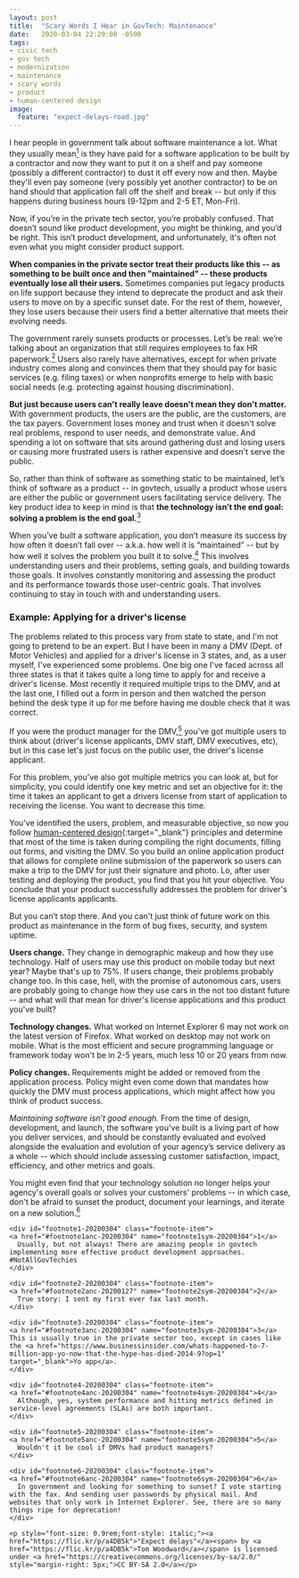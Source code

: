 ```yaml
---
layout: post
title:  "Scary Words I Hear in GovTech: Maintenance"
date:   2020-03-04 22:29:00 -0500
tags:
- civic tech
- gov tech
- modernization
- maintenance
- scary words
- product
- human-centered design
image:
  feature: "expect-delays-road.jpg"
---
```


I hear people in government talk about software maintenance a lot. What they usually mean<a href="#footnote1-20200304" class="body-footnote-link" name="footnote1anc-20200304"><sup>1</sup></a> is they have paid for a software application to be built by a contractor and now they want to put it on a shelf and pay someone (possibly a different contractor) to dust it off every now and then. Maybe they'll even pay someone (very possibly yet another contractor) to be on hand should that application fall off the shelf and break -- but only if this happens during business hours (9-12pm and 2-5 ET, Mon-Fri).

Now, if you’re in the private tech sector, you’re probably confused. That doesn’t sound like product development, you might be thinking, and you’d be right. This isn’t product development, and unfortunately, it's often not even what you might consider product support.

**When companies in the private sector treat their products like this -- as something to be built once and then "maintained" -- these products eventually lose all their users.** Sometimes companies put legacy products on life support because they intend to deprecate the product and ask their users to move on by a specific sunset date. For the rest of them, however, they lose users because their users find a better alternative that meets their evolving needs. 

The government rarely sunsets products or processes. Let’s be real: we’re talking about an organization that still requires employees to fax HR paperwork.<a href="#footnote2-20200304" class="body-footnote-link" name="footnote2anc-20200304"><sup>2</sup></a> Users also rarely have alternatives, except for when private industry comes along and convinces them that they should pay for basic services (e.g. filing taxes) or when nonprofits emerge to help with basic social needs (e.g. protecting against housing discrimination). 

**But just because users can't really leave doesn't mean they don't matter.** With government products, the users are the public, are the customers, are the tax payers. Government loses money and trust when it doesn't solve real problems, respond to user needs, and demonstrate value. And spending a lot on software that sits around gathering dust and losing users or causing more frustrated users is rather expensive and doesn't serve the public. 

So, rather than think of software as something static to be maintained, let’s think of software as a product -- in govtech, usually a product whose users are either the public or government users facilitating service delivery. The key product idea to keep in mind is that **the technology isn’t the end goal: solving a problem is the end goal.**<a href="#footnote3-20200304" class="body-footnote-link" name="footnote3anc-20200304"><sup>3</sup></a>

When you’ve built a software application, you don’t measure its success by how often it doesn’t fall over -- a.k.a. how well it is “maintained” -- but by how well it solves the problem you built it to solve.<a href="#footnote4-20200304" class="body-footnote-link" name="footnote4anc-20200304"><sup>4</sup></a> This involves understanding users and their problems, setting goals, and building towards those goals. It involves constantly monitoring and assessing the product and its performance towards those user-centric goals. That involves continuing to stay in touch with and understanding users. 

### Example: Applying for a driver's license

The problems related to this process vary from state to state, and I'm not going to pretend to be an expert. But I have been in many a DMV (Dept. of Motor Vehicles) and applied for a driver's license in 3 states, and, as a user myself, I've experienced some problems. One big one I've faced across all three states is that it takes quite a long time to apply for and receive a driver's license. Most recently it required multiple trips to the DMV, and at the last one, I filled out a form in person and then watched the person behind the desk type it up for me before having me double check that it was correct.

If you were the product manager for the DMV,<a href="#footnote5-20200304" class="body-footnote-link" name="footnote5anc-20200304"><sup>5</sup></a> you've got multiple users to think about (driver's license applicants, DMV staff, DMV executives, etc), but in this case let's just focus on the public user, the driver's license applicant.

For this problem, you've also got multiple metrics you can look at, but for simplicity, you could identify one key metric and set an objective for it: the time it takes an applicant to get a drivers license from start of application to receiving the license. You want to decrease this time.
 
You've identified the users, problem, and measurable objective, so now you follow [human-centered design](https://www.designkit.org/human-centered-design){:target="_blank"} principles and determine that most of the time is taken during compiling the right documents, filling out forms, and visiting the DMV. So you build an online application product that allows for complete online submission of the paperwork so users can make a trip to the DMV for just their signature and photo. Lo, after user testing and deploying the product, you find that you hit your objective. You conclude that your product successfully addresses the problem for driver's license applicants applicants.

But you can’t stop there. And you can't just think of future work on this product as maintenance in the form of bug fixes, security, and system uptime.

**Users change.** They change in demographic makeup and how they use technology. Half of users may use this product on mobile today but next year? Maybe that's up to 75%. If users change, their problems probably change too. In this case, hell, with the promise of autonomous cars, users are probably going to change how they use cars in the not too distant future -- and what will that mean for driver's license applications and this product you've built?

**Technology changes.** What worked on Internet Explorer 6 may not work on the latest version of Firefox. What worked on desktop may not work on mobile. What is the most efficient and secure programming language or framework today won't be in 2-5 years, much less 10 or 20 years from now.

**Policy changes.** Requirements might be added or removed from the application process. Policy might even come down that mandates how quickly the DMV must process applications, which might affect how you think of product success.  

*Maintaining software isn’t good enough.* From the time of design, development, and launch, the software you've built is a living part of how you deliver services, and should be constantly evaluated and evolved alongside the evaluation and evolution of your agency’s service delivery as a whole -- which should include assessing customer satisfaction, impact, efficiency, and other metrics and goals. 

You might even find that your technology solution no longer helps your agency's overall goals or solves your customers' problems -- in which case, don't be afraid to sunset the product, document your learnings, and iterate on a new solution.<a href="#footnote6-20200304" class="body-footnote-link" name="footnote6anc-20200304"><sup>6</sup></a>


<div class="footnote-block">

	<div id="footnote1-20200304" class="footnote-item">
	<a href="#footnote1anc-20200304" name="footnote1sym-20200304">1</a> 
      Usually, but not always! There are amazing people in govtech implementing more effective product development approaches. #NotAllGovTechies
	</div>

	<div id="footnote2-20200304" class="footnote-item">
	<a href="#footnote2anc-20200127" name="footnote2sym-20200304">2</a> 
	  True story: I sent my first ever fax last month.
	</div>

	<div id="footnote3-20200304" class="footnote-item">
	<a href="#footnote3anc-20200304" name="footnote3sym-20200304">3</a> 
	This is usually true in the private sector too, except in cases like the <a href="https://www.businessinsider.com/whats-happened-to-7-million-app-yo-now-that-the-hype-has-died-2014-9?op=1" target="_blank">Yo app</a>.
	</div>

	<div id="footnote4-20200304" class="footnote-item">
	<a href="#footnote4anc-20200304" name="footnote4sym-20200304">4</a> 
	  Although, yes, system performance and hitting metrics defined in service-level agreements (SLAs) are both important.
	</div>

	<div id="footnote5-20200304" class="footnote-item">
	<a href="#footnote5anc-20200304" name="footnote5sym-20200304">5</a> 
	  Wouldn't it be cool if DMVs had product managers?
	</div>
	
	<div id="footnote6-20200304" class="footnote-item">
	<a href="#footnote6anc-20200304" name="footnote6sym-20200304">6</a> 
	  In government and looking for something to sunset? I vote starting with the fax. And sending user passwords by physical mail. And websites that only work in Internet Explorer. See, there are so many things ripe for deprecation!
	</div>
	
	<p style="font-size: 0.9rem;font-style: italic;"><a href="https://flic.kr/p/a4DB5k">"Expect delays"</a><span> by <a href="https://flic.kr/p/a4DB5k">Tom Woodward</a></span> is licensed under <a href="https://creativecommons.org/licenses/by-sa/2.0/" style="margin-right: 5px;">CC BY-SA 2.0</a></p>
</div>